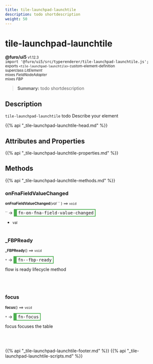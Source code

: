 ```yaml
---
title: tile-launchpad-launchtile
description: todo shortdescription
weight: 50
---
```


# tile-launchpad-launchtile
**@furo/ui5** <small>v1.12.3</small>
<br>`import '@furo/ui5/src/typerenderer/tile-launchpad-launchtile.js';`<small>
<br>exports `<tile-launchpad-launchtile>` custom-element-definition
<br>superclass *LitElement*
<br> mixes *FieldNodeAdapter*
<br> mixes *FBP*</small>

> **Summary:** todo shortdescription

## Description

`tile-launchpad-launchtile`
todo Describe your element

{{% api "_tile-launchpad-launchtile-head.md" %}}

## Attributes and Properties
{{% api "_tile-launchpad-launchtile-properties.md" %}}






## Methods
{{% api "_tile-launchpad-launchtile-methods.md" %}}


### **onFnaFieldValueChanged**
<small>**onFnaFieldValueChanged**(*val* `` ) ⟹ `void`</small>

<small>`` </small> →
<span  style="border-width:2px 2px 2px 10px; border-style: solid;border-color:  rgb(76, 175, 80);font-family:monospace; padding:2px 4px;">fn-on-fna-field-value-changed</span>



- <small>val </small>
<br><br>

### **_FBPReady**
<small>**_FBPReady**() ⟹ `void`</small>

<small>`*`</small> →
<span  style="border-width:2px 2px 2px 10px; border-style: solid;border-color:  rgb(76, 175, 80);font-family:monospace; padding:2px 4px;">fn--fbp-ready</span>

flow is ready lifecycle method

<br><br>

### **focus**
<small>**focus**() ⟹ `void`</small>

<small>`*`</small> →
<span  style="border-width:2px 2px 2px 10px; border-style: solid;border-color:  rgb(76, 175, 80);font-family:monospace; padding:2px 4px;">fn-focus</span>

focus focuses the table

<br><br>




{{% api "_tile-launchpad-launchtile-footer.md" %}}
{{% api "_tile-launchpad-launchtile-scripts.md" %}}
